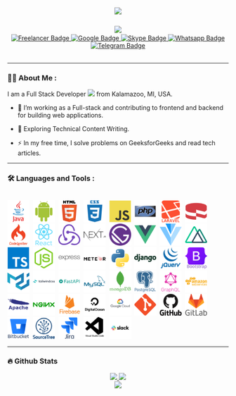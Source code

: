 <!--

### Hi there 👋
**ITopGun/ITopGun** is a ✨ _special_ ✨ repository because its `README.md` (this file) appears on your GitHub profile.

Here are some ideas to get you started:

- 🔭 I’m currently working on ...
- 🌱 I’m currently learning ...
- 👯 I’m looking to collaborate on ...
- 🤔 I’m looking for help with ...
- 💬 Ask me about ...
- 📫 How to reach me: ...
- 😄 Pronouns: ...
- ⚡ Fun fact: ...
-->

<h1 align="center">
 <a href="https://github.com/HOT-DEV">
  <img src="https://readme-typing-svg.herokuapp.com?lines=Senior+Fullstack+Developer;Fluent+in+English;Unlimited+Revisions+and+Proper+Testing;Daily+Progress+Updates;&center=true&width=450&height=50&font=georgia">
  </a>
</h1>

<div id="header" align="center">
  <img src="https://media.giphy.com/media/qgQUggAC3Pfv687qPC/giphy.gif"/>
  
  <div id="badges">
    <a href="https://www.freelancer.com/u/plabrash">
      <img src="https://img.shields.io/badge/Freelancer-blue?style=for-the-badge&logo=freelancer&logoColor=white" alt="Freelancer Badge"/>
    </a>
    <a href="https://myaccount.google.com/pb891215@gmail.com">
      <img src="https://img.shields.io/badge/Google-red?style=for-the-badge&logo=google&logoColor=white" alt="Google Badge"/>
    </a>
    <a href="https://join.skype.com/invite/vPyD4Zm0sF1r">
      <img src="https://img.shields.io/badge/Skype-blue?style=for-the-badge&logo=skype&logoColor=white" alt="Skype Badge"/>
    </a>
    <a href="https://github.com/ITopGun">
      <img src="https://img.shields.io/badge/Whatsapp-green?style=for-the-badge&logo=whatsapp&logoColor=white" alt="Whatsapp Badge"/>
    </a>
    <a href="https://t.me/peter941228">
      <img src="https://img.shields.io/badge/Telegram-blue?style=for-the-badge&logo=telegram&logoColor=white" alt="Telegram Badge"/>
    </a>
  </div>
  
  <img src="https://komarev.com/ghpvc/?username=itopgun&style=flat-square&color=blue" alt=""/>
  
</div>

<hr>

### :man_technologist: About Me :
<div>
  I am a Full Stack Developer <img src="https://media.giphy.com/media/WUlplcMpOCEmTGBtBW/giphy.gif" width="30"> from Kalamazoo, MI, USA.
  
- :telescope: I’m working as a Full-stack and contributing to frontend and backend for building web applications.

- :seedling: Exploring Technical Content Writing.

- :zap: In my free time, I solve problems on GeeksforGeeks and read tech articles.
</div>

<!-- 
[![Stargazers repo roster for @itopgun/Graphql-PHP](https://reporoster.com/stars/notext/itopgun/Graphql-PHP)](https://github.com/itopgun/Graphql-PHP/stargazers)
-->
<hr>

### :hammer_and_wrench: Languages and Tools :
<br>
<div>
  <img src="https://github.com/devicons/devicon/blob/master/icons/java/java-original-wordmark.svg" title="Java" alt="Java" width="50" height="50"/>&nbsp;
  <img src="https://github.com/devicons/devicon/blob/master/icons/android/android-plain.svg" title="Android" alt="Android" width="50" height="50"/>&nbsp;
  <img src="https://github.com/devicons/devicon/blob/master/icons/html5/html5-original-wordmark.svg" title="HTML5" alt="HTML5" width="50" height="50"/>&nbsp;
  <img src="https://github.com/devicons/devicon/blob/master/icons/css3/css3-plain-wordmark.svg"  title="CSS3" alt="CSS" width="50" height="50"/>&nbsp;
  <img src="https://github.com/devicons/devicon/blob/master/icons/javascript/javascript-original.svg" title="JavaScript" alt="JavaScript" width="50" height="50"/>&nbsp;
  <img src="https://github.com/devicons/devicon/blob/master/icons/php/php-original.svg" title="PHP" alt="PHP" width="50" height="50"/>&nbsp;
  <img src="https://github.com/devicons/devicon/blob/master/icons/laravel/laravel-plain-wordmark.svg" title="Laravel" alt="Laravel" width="50" height="50"/>&nbsp;
  <img src="https://github.com/devicons/devicon/blob/master/icons/cakephp/cakephp-plain.svg" title="php" alt="CakePHP" width="50" height="50"/>&nbsp;
  <img src="https://github.com/devicons/devicon/blob/master/icons/codeigniter/codeigniter-plain-wordmark.svg" title="php" alt="CI" width="50" height="50"/>&nbsp;  
  <img src="https://github.com/devicons/devicon/blob/master/icons/react/react-original-wordmark.svg" title="React" alt="React" width="50" height="50"/>&nbsp;
  <img src="https://github.com/devicons/devicon/blob/master/icons/redux/redux-original.svg" title="Redux" alt="Redux " width="50" height="50"/>&nbsp;
  <img src="https://github.com/devicons/devicon/blob/master/icons/nextjs/nextjs-original-wordmark.svg" title="NextJS" alt="NextJS " width="50" height="50"/>&nbsp;
  <img src="https://github.com/devicons/devicon/blob/master/icons/gatsby/gatsby-original.svg" title="gatsby" alt="Gatsby " width="50" height="50"/>&nbsp;  
  <img src="https://github.com/devicons/devicon/blob/master/icons/vuejs/vuejs-original.svg" title="Vue" alt="Vue" width="50" height="50"/>&nbsp;
  <img src="https://github.com/devicons/devicon/blob/master/icons/vuetify/vuetify-original.svg" title="vuetify" alt="Vuetify" width="50" height="50"/>&nbsp;
  <img src="https://github.com/devicons/devicon/blob/master/icons/nuxtjs/nuxtjs-original.svg" title="vuetify" alt="NuxtJS" width="50" height="50"/>&nbsp;  
  <img src="https://github.com/devicons/devicon/blob/master/icons/typescript/typescript-original.svg" title="typescript" alt="TypeScript" width="50" height="50"/>&nbsp;
  <img src="https://github.com/devicons/devicon/blob/master/icons/nodejs/nodejs-original.svg" title="nodejs" alt="NodeJS" width="50" height="50"/>&nbsp;
  <img src="https://github.com/devicons/devicon/blob/master/icons/express/express-original-wordmark.svg" title="nodejs" alt="Express" width="50" height="50"/>&nbsp;
  <img src="https://github.com/devicons/devicon/blob/master/icons/meteor/meteor-original-wordmark.svg" title="nodejs" alt="nodejs" width="50" height="50"/>&nbsp;  
  <img src="https://github.com/devicons/devicon/blob/master/icons/python/python-original.svg" title="python" alt="Python" width="50" height="50"/>&nbsp;
  <img src="https://github.com/devicons/devicon/blob/master/icons/django/django-plain-wordmark.svg" title="Django" alt="Django" width="50" height="50"/>&nbsp;
  <img src="https://github.com/devicons/devicon/blob/master/icons/jquery/jquery-plain-wordmark.svg" title="jQuery" alt="jQuery" width="50" height="50"/>&nbsp;
  <img src="https://github.com/devicons/devicon/blob/master/icons/bootstrap/bootstrap-original-wordmark.svg" title="Bootstrap" alt="Bootstrap" width="50" height="50"/>&nbsp;
  <img src="https://github.com/devicons/devicon/blob/master/icons/materialui/materialui-original.svg" title="Material" alt="MaterialUI" width="50" height="50"/>&nbsp;
  <img src="https://github.com/devicons/devicon/blob/master/icons/tailwindcss/tailwindcss-original-wordmark.svg" title="Tailwind" alt="Tailwind CSS" width="50" height="50"/>&nbsp;
  <img src="https://github.com/devicons/devicon/blob/master/icons/fastapi/fastapi-plain-wordmark.svg" title="FastAPI" alt="FastAPI" width="50" height="50"/>&nbsp;  
  <img src="https://github.com/devicons/devicon/blob/master/icons/mysql/mysql-plain-wordmark.svg" title="MySQL" alt="MySQL" width="50" height="50"/>&nbsp;
  <img src="https://github.com/devicons/devicon/blob/master/icons/mongodb/mongodb-plain-wordmark.svg" title="MongoDB" alt="MongoDB" width="50" height="50"/>&nbsp;
  <img src="https://github.com/devicons/devicon/blob/master/icons/postgresql/postgresql-plain-wordmark.svg" title="PostgreSQL" alt="PostgreSQL" width="50" height="50"/>&nbsp;
  <img src="https://github.com/devicons/devicon/blob/master/icons/graphql/graphql-plain-wordmark.svg" title="GraphQL" alt="GraphQL" width="50" height="50"/>&nbsp;  
  <img src="https://github.com/devicons/devicon/blob/master/icons/amazonwebservices/amazonwebservices-plain-wordmark.svg" title="AWS" alt="AWS" width="50" height="50"/>&nbsp;
  <img src="https://github.com/devicons/devicon/blob/master/icons/apache/apache-plain-wordmark.svg" title="Apache" alt="Apache" width="50" height="50"/>&nbsp;
  <img src="https://github.com/devicons/devicon/blob/master/icons/nginx/nginx-original.svg" title="NGINX" alt="NGINX" width="50" height="50"/>&nbsp;
  <img src="https://github.com/devicons/devicon/blob/master/icons/firebase/firebase-plain-wordmark.svg" title="Firebase" alt="Firebase" width="50" height="50"/>&nbsp;
  <img src="https://github.com/devicons/devicon/blob/master/icons/digitalocean/digitalocean-plain-wordmark.svg" title="DigitalOcean" alt="DigitalOcean" width="50" height="50"/>&nbsp;  
  <img src="https://github.com/devicons/devicon/blob/master/icons/googlecloud/googlecloud-original-wordmark.svg" title="GoogleCloud" alt="GoogleCloud" width="50" height="50"/>&nbsp;
  <img src="https://github.com/devicons/devicon/blob/master/icons/git/git-plain.svg" title="Git" alt="Git" width="50" height="50"/>&nbsp;
  <img src="https://github.com/devicons/devicon/blob/master/icons/github/github-original-wordmark.svg" title="GitHub" alt="GitHub" width="50" height="50"/>&nbsp;
  <img src="https://github.com/devicons/devicon/blob/master/icons/gitlab/gitlab-original-wordmark.svg" title="GitLab" alt="GitLab" width="50" height="50"/>&nbsp;
  <img src="https://github.com/devicons/devicon/blob/master/icons/bitbucket/bitbucket-original-wordmark.svg" title="Bitbucket" alt="Bitbucket" width="50" height="50"/>&nbsp;
  <img src="https://github.com/devicons/devicon/blob/master/icons/sourcetree/sourcetree-original-wordmark.svg" title="SourceTree" alt="SourceTree" width="50" height="50"/>&nbsp;
  <img src="https://github.com/devicons/devicon/blob/master/icons/jira/jira-original-wordmark.svg" title="Jira" alt="Jira" width="50" height="50"/>&nbsp;
  <img src="https://github.com/devicons/devicon/blob/master/icons/vscode/vscode-plain-wordmark.svg" title="Vscode" alt="Vscode" width="50" height="50"/>&nbsp;
  <img src="https://github.com/devicons/devicon/blob/master/icons/slack/slack-original-wordmark.svg" title="Slack" alt="Slack" width="50" height="50"/>&nbsp;
</div>

<hr>

### :fire: Github Stats

<div align="center">
  <a href="https://github.com/itopgun">
   <img height="150px" src="https://github-readme-stats.vercel.app/api?username=ITopGun&show_icons=true&theme=white&include_all_commits=true&count_private=true" />
   <img height="150px" src="https://github-readme-stats.vercel.app/api/top-langs/?username=ITopGun&layout=compact&langs_count=7&theme=white" />
  </a>
</div>

<div align="center">
  <img src="https://github-profile-trophy.vercel.app/?username=itopgun&column=7&theme=white&no-frame=true&margin-w=3&margin-h=5"/>
</div>

<!--
### :fire: My Stats :

[![GitHub Streak](http://github-readme-streak-stats.herokuapp.com?user=itopgun&theme=merko&hide_border=true)](https://git.io/streak-stats)

[![Top Langs](https://github-readme-stats.vercel.app/api/top-langs/?username=itopgun&layout=compact&theme=vision-friendly-dark)](https://github.com/anuraghazra/github-readme-stats)
-->
